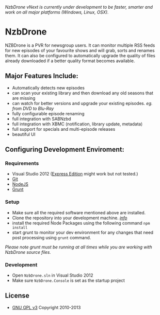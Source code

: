 *NzbDrone vNext is currently under development to be faster, smarter and work on all major platforms (Windows, Linux, OSX).*


# NzbDrone #


NZBDrone is a PVR for newsgroup users. It can monitor multiple RSS feeds for new episodes of your favourite shows and will grab, sorts and renames them. It can also be configured to automatically upgrade the quality of files already downloaded if a better quality format becomes available.

## Major Features Include: ##

* Automatically detects new episodes
* can scan your existing library and then download any old seasons that are missing
* can watch for better versions and upgrade your existing episodes. *eg. from DVD to Blu-Ray*
* fully configurable episode renaming
* full integration with SABNzbd
* full integration with XBMC (notification, library update, metadata)
* full support for specials and multi-episode releases
* beautiful UI


## Configuring Development Enviroment: ##

### Requirements ###
- Visual Studio 2012 ([Express Edition](http://www.microsoft.com/visualstudio/eng/products/visual-studio-express-for-web "Express Edition") might work but not tested.)
- [Git](http://git-scm.com/downloads)
- [NodeJS](http://nodejs.org/download/)
- [Grunt](http://gruntjs.com/getting-started)

### Setup ###

- Make sure all the required software mentioned above are installed.
- Clone the repository into your development machine. [*info*](https://help.github.com/articles/working-with-repositories)
- install the required Node Packages using the following command `npm install`
- start grunt to monitor your dev environment for any changes that need post processing using `grunt` command.

*Please note grunt must be running at all times while you are working with NzbDrone source files.*


### Development ###
- Open `NzbDrone.sln` in Visual Studio 2012
- Make sure `NzbDrone.Console` is set as the startup project


## License
* [GNU GPL v3](http://www.gnu.org/licenses/gpl.html)
Copyright 2010-2013 
